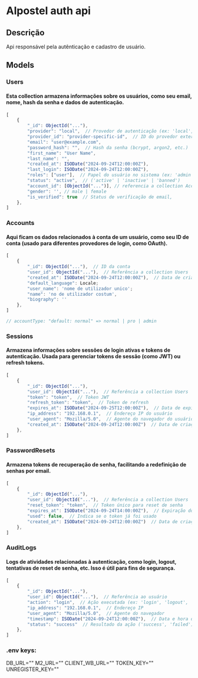 # Alpostel auth api

## Descrição

Api responsável pela autênticação e cadastro de usuário.

## Models

### Users

<h4>
Esta collection armazena informações sobre os usuários, como seu email, nome, hash da senha e dados de autenticação.
</h4>

<section>

```js
[
	{
		"_id": ObjectId("..."),  
		"provider": "local",  // Provedor de autenticação (ex: 'local', 'google', 'facebook')
		"provider_id": "provider-specific-id",  // ID do provedor externo (se usar OAuth)
		"email": "user@example.com", 
		"password_hash": "",  // Hash da senha (bcrypt, argon2, etc.)
		"first_name": "User Name", 
		"last_name": "",
		"created_at": ISODate("2024-09-24T12:00:00Z"),
		"last_login": ISODate("2024-09-24T12:00:00Z"),
		"roles": ["user"],  // Papel do usuário no sistema (ex: 'admin', 'user')
		"status": "active",  // ('active' | 'inactive' | 'banned')
		"account_id": [ObjectId("...")], // referencia a collection Accounts
		"gender": '', // male | female
		"is_verified": true  // Status de verificação de email,
	},
]
```
</section>

### Accounts

<h4>
	Aqui ficam os dados relacionados à conta de um usuário, como seu ID de conta (usado para diferentes provedores de login, como OAuth).
</h4>

<section>

```js
[
	{
		"_id": ObjectId("..."),  // ID da conta
		"user_id": ObjectId("..."),  // Referência a collection Users
		"created_at": ISODate("2024-09-24T12:00:00Z"),  // Data de criação
		"default_language": Locale;
		"user_name": 'nome de utilizador unico';
		"name": 'no de utilizador costum',
		"biography": ''
	},
]

// accountType: "default: normal" => normal | pro | admin
```
</section>

### Sessions

<h4>
Armazena informações sobre sessões de login ativas e tokens de autenticação. Usada para gerenciar tokens de sessão (como JWT) ou refresh tokens.
</h4>

<section>

```js
[
	{
		"_id": ObjectId("..."),
		"user_id": ObjectId("..."),  // Referência a collection Users
		"token": "token",  // Token JWT
		"refresh_token": "token",  // Token de refresh
		"expires_at": ISODate("2024-09-25T12:00:00Z"),  // Data de expiração
		"ip_address": "192.168.0.1",  // Endereço IP do usuário
		"user_agent": "Mozilla/5.0",  // Agente do navegador do usuário
		"created_at": ISODate("2024-09-24T12:00:00Z")  // Data de criação da sessão
	},
]
```
</section>

### PasswordResets

<h4> 
Armazena tokens de recuperação de senha, facilitando a redefinição de senhas por email.
</h4>

<section>

```js
[
	{
		"_id": ObjectId("..."),
		"user_id": ObjectId("..."),  // Referência a collection Users
		"reset_token": "token",  // Token único para reset de senha
		"expires_at": ISODate("2024-09-24T14:00:00Z"),  // Expiração do token
		"used": false,  // Indica se o token já foi usado
		"created_at": ISODate("2024-09-24T12:00:00Z")  // Data de criação
	},
]
```
</section>

### AuditLogs

<h4>
Logs de atividades relacionadas à autenticação, como login, logout, tentativas de reset de senha, etc. Isso é útil para fins de segurança.
</h4>

<section>

```js
[
	{
		"_id": ObjectId("..."),
		"user_id": ObjectId("..."),  // Referência ao usuário
		"action": "login",  // Ação executada (ex: 'login', 'logout', 'reset_password')
		"ip_address": "192.168.0.1",  // Endereço IP
		"user_agent": "Mozilla/5.0",  // Agente do navegador
		"timestamp": ISODate("2024-09-24T12:00:00Z"),  // Data e hora do evento
		"status": "success"  // Resultado da ação ('success', 'failed')
	},
]
```
</section>

<h3>.env keys:</h3>
<div>

DB_URL=""
M2_URL=""
CLIENT_WB_URL=""
TOKEN_KEY=""
UNREGISTER_KEY=""

</div>
